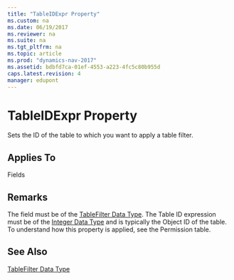 ```yaml
---
title: "TableIDExpr Property"
ms.custom: na
ms.date: 06/19/2017
ms.reviewer: na
ms.suite: na
ms.tgt_pltfrm: na
ms.topic: article
ms.prod: "dynamics-nav-2017"
ms.assetid: bdbfd7ca-01ef-4553-a223-4fc5c80b955d
caps.latest.revision: 4
manager: edupont
---
```

# TableIDExpr Property
Sets the ID of the table to which you want to apply a table filter.  
  
## Applies To  
 Fields  
  
## Remarks  
 The field must be of the [TableFilter Data Type](../datatypes/devenv-tablefilter-data-type.md). The Table ID expression must be of the [Integer Data Type](../datatypes/devenv-integer-data-type.md) and is typically the Object ID of the table. To understand how this property is applied, see the Permission table.  
  
## See Also  
 [TableFilter Data Type](../datatypes/devenv-tablefilter-data-type.md)
